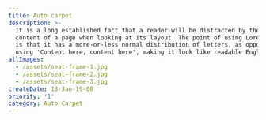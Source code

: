 ```yaml
---
title: Auto carpet
description: >-
  It is a long established fact that a reader will be distracted by the readable
  content of a page when looking at its layout. The point of using Lorem Ipsum
  is that it has a more-or-less normal distribution of letters, as opposed to
  using 'Content here, content here', making it look like readable English.
allImages:
  - /assets/seat-frame-1.jpg
  - /assets/seat-frame-2.jpg
  - /assets/seat-frame-3.jpg
createDate: 18-Jan-19-00
priority: '1'
category: Auto Carpet
---
```

